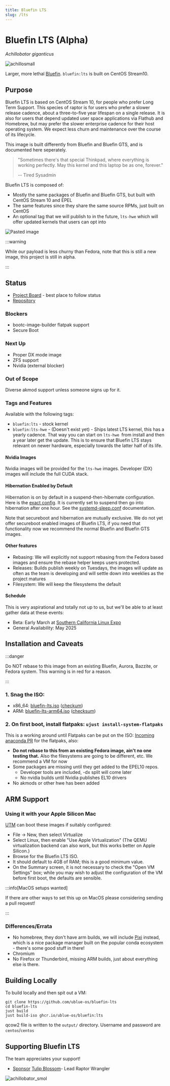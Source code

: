 ```yaml
---
title: Bluefin LTS
slug: /lts
---
```


# Bluefin LTS (Alpha)
*Achillobator giganticus*

![achillosmall](https://github.com/user-attachments/assets/b6945e80-34e4-44bb-8518-91ad31fed56d)


Larger, more lethal [Bluefin](https://projectbluefin.io). `bluefin:lts` is built on CentOS Stream10.

## Purpose

Bluefin LTS is based on CentOS Stream 10, for people who prefer Long Term Support. 
This species of raptor is for users who prefer a slower release cadence, about a three-to-five year lifespan on a single release.
It is also for users that depend updated user space applications via Flathub and Homebrew, but may prefer the slower enterprise cadence for their host operating system.
We expect less churn and maintenance over the course of its lifecycle. 

This image is built differently from Bluefin and Bluefin GTS, and is documented here seperately.

> "Sometimes there's that special Thinkpad, where everything is working perfectly. May this kernel and this laptop be as one, forever." 
>
> -- Tired Sysadmin

Bluefin LTS is composed of:

- Mostly the same packages of Bluefin and Bluefin GTS, but built with CentOS Stream 10 and EPEL
- The same features since they share the same source RPMs, just built on CentOS
- An optional tag that we will publish to in the future, `lts-hwe` which will offer updated kernels that users can opt into

![Pasted image](https://github.com/user-attachments/assets/3972ac0f-d37e-4e89-ae91-ff1eb76eabeb)


:::warning

While our payload is less churny than Fedora, note that this is still a new image, this project is still in alpha.

:::

## Status

- [Project Board](https://github.com/orgs/ublue-os/projects/9) - best place to follow status
- [Repository](https://github.com/ublue-os/bluefin-lts)

### Blockers

- bootc-image-builder flatpak support
- Secure Boot

### Next Up 

- Proper DX mode image
- ZFS support
- Nvidia (external blocker)

### Out of Scope

Diverse akmod support unless someone signs up for it. 

### Tags and Features

Available with the following tags: 

- `bluefin:lts` - stock kernel
- `bluefin:lts-hwe` - (Doesn't exist yet) - Ships latest LTS kernel, this has a yearly cadence. That way you can start on `lts-hwe `from install and then a year later get the update. This is to ensure that Bluefin LTS stays relevant on newer hardware, especially towards the latter half of its life.

#### Nvidia Images

Nvidia images will be provided for the `lts-hwe` images. Developer (DX) images will include the full CUDA stack. 

#### Hibernation Enabled by Default

Hibernation is on by default in a suspend-then-hibernate configuration. Here is the [exact config](https://github.com/ublue-os/bluefin-lts/blob/c0c8e2166cb5d0c4dd511ab3f677450c2cf8de0c/build_scripts/40-services.sh#L6). It is currently set to suspend then go into hibernation after one hour. See the [systemd-sleep.conf](https://www.freedesktop.org/software/systemd/man/latest/systemd-sleep.conf.html) documentation.

Note that secureboot and hibernation are mutually exclusive. We do not yet offer secureboot enabled images of Bluefin LTS, if you need that functionality now we recommend the normal Bluefin and Bluefin GTS images.  

#### Other features
- Rebasing: We will explicitly not support rebasing from the Fedora based images and ensure the rebase helper keeps users protected.
- Releases: Builds publish weekly on Tuesdays, the images will update as often as the team is developing and will settle down into weeklies as the project matures
- Filesystem: We will keep the filesystems the default

#### Schedule

This is very aspirational and totally not up to us, but we'll be able to at least gather data at these events: 

- Beta: Early March at [Southern California Linux Expo](https://www.socallinuxexpo.org/scale/22x)
- General Availability: May 2025

## Installation and Caveats

:::danger

Do NOT rebase to this image from an existing Bluefin, Aurora, Bazzite, or Fedora system. This warning is in red for a reason. 

:::

### 1. Snag the ISO:
   - x86_64: [bluefin-lts.iso](https://download.projectbluefin.io/bluefin-lts.iso) ([checkum](https://download.projectbluefin.io/bluefin-lts.iso-CHECKSUM))
   - ARM: [bluefin-lts-arm64.iso](https://download.projectbluefin.io/bluefin-lts-arm64.iso) ([checksum](https://download.projectbluefin.io/bluefin-lts-arm64.iso-CHECKSUM))
   
### 2. On first boot, install flatpaks: `ujust install-system-flatpaks`
  
This is a working around until Flatpaks can be put on the ISO: [Incoming anaconda PR](https://github.com/rhinstaller/anaconda/pull/6056) for the flatpaks, also:

- **Do not rebase to this from an existing Fedora image, ain't no one testing that.** Also the filesystems are going to be different, etc. We recommend a VM for now
- Some packages are missing until they get added to the EPEL10 repos.
  - Developer tools are included, -dx split will come later
  - No nvidia builds until Nvidia publishes EL10 drivers
- No akmods or other hwe has been added

## ARM Support

### Using it with your Apple Silicon Mac

[UTM](https://github.com/utmapp/UTM/) can boot these images if suitably configured:

*   File → New, then select Virtualize
*   Select Linux, then enable "Use Apple Virtualization" (The QEMU virtualization backend can also work, but this works better on Apple Silicon.)
*   Browse for the Bluefin LTS ISO.
*   It should default to 4GB of RAM; this is a good minimum value.
*   On the Summary screen, it is not necessary to check the "Open VM Settings" box; while you may wish to adjust the configuration of the VM before first boot, the defaults are sensible.

:::info[MacOS setups wanted]

If there are other ways to set this up on MacOS please considering sending a pull request!

:::

### Differences/Errata

- No homebrew, they don't have arm builds, we will include [Pixi](https://github.com/prefix-dev/pixi) instead, which is a nice package manager built on the popular conda ecosystem - there's some good stuff in there!
- Chromium 
- No Firefox or Thunderbird, missing ARM builds, just about everything else is there.

## Building Locally 

To build locally and then spit out a VM: 

```
git clone https://github.com/ublue-os/bluefin-lts
cd bluefin-lts
just build
just build-iso ghcr.io/ublue-os/bluefin:lts
```

qcow2 file is written to the `output/` directory. Username and password are `centos`/`centos`

## Supporting Bluefin LTS

The team appreciates your support!

- <a class="github-button" href="https://github.com/sponsors/tulilirockz" data-color-scheme="no-preference: light; light: light; dark: dark;" data-icon="octicon-heart" data-size="large" aria-label="Sponsor tulilirockz">Sponsor</a> [Tulip Blossom](https://github.com/tulilirockz)- Lead Raptor Wrangler
  
![achillobator_smol](https://github.com/user-attachments/assets/76d1a3ee-92e7-4d2e-88b6-0aebdb0b447d)
